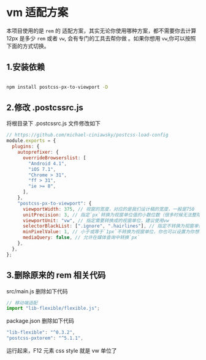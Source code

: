 # vm 适配方案

本项目使用的是 `rem` 的 适配方案，其实无论你使用哪种方案，都不需要你去计算 12px 是多少 `rem` 或者 `vw`, 会有专门的工具去帮你做
。如果你想用 `vw`,你可以按照下面的方式切换。

## 1.安装依赖

```bash

npm install postcss-px-to-viewport -D

```

## 2.修改 .postcssrc.js

将根目录下 .postcssrc.js 文件修改如下

```javascript
// https://github.com/michael-ciniawsky/postcss-load-config
module.exports = {
  plugins: {
    autoprefixer: {
      overrideBrowserslist: [
        "Android 4.1",
        "iOS 7.1",
        "Chrome > 31",
        "ff > 31",
        "ie >= 8",
      ],
    },
    "postcss-px-to-viewport": {
      viewportWidth: 375, // 视窗的宽度，对应的是我们设计稿的宽度，一般是750
      unitPrecision: 3, // 指定`px`转换为视窗单位值的小数位数（很多时候无法整除）
      viewportUnit: "vw", // 指定需要转换成的视窗单位，建议使用vw
      selectorBlackList: [".ignore", ".hairlines"], // 指定不转换为视窗单位的类，可以自定义，可以无限添加,建议定义一至两个通用的类名
      minPixelValue: 1, // 小于或等于`1px`不转换为视窗单位，你也可以设置为你想要的值
      mediaQuery: false, // 允许在媒体查询中转换`px`
    },
  },
};
```

## 3.删除原来的 rem 相关代码

src/main.js 删除如下代码

```javascript
// 移动端适配
import "lib-flexible/flexible.js";
```

package.json 删除如下代码

```javascript
"lib-flexible": "^0.3.2",
"postcss-pxtorem": "^5.1.1",
```

运行起来，F12 元素 css style 就是 vw 单位了
